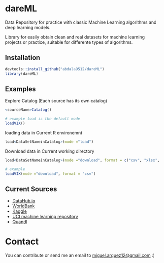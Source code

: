 # dareML

Data Repository for practice with classic Machine Learning algorithms and deep learning models.

Library for easily obtain clean and real datasets for machine learning projects or practice, suitable for differente types of algorithms.

## Installation

```r
devtools::install_github("abdala9512/dareML")
library(dareML)
```


## Examples

Explore Catalog (Each source has its own catalog)

```r
<sourceName>Catalog()

# example load is the default mode
loadVIX()
```

loading data in Current R environemnt

```r
load<DataSetNameinCatalog>(mode ="load")
```

Download data in Current working directory

```r
load<DataSetNameinCatalog>(mode ="download", format = c("csv", "xlsx", "rds"))

# example
loadVIX(mode ="download", format = "csv")
```

## Current Sources

* [DataHub.io](https://datahub.io/)
* [WorldBank](https://databank.worldbank.org/home.aspx)
* [Kaggle](https://www.kaggle.com/)
* [UCI machine learning repository](https://archive.ics.uci.edu/ml/index.php)
* [Quandl](https://www.quandl.com/tools/api)


# Contact
You can contribute or send me an email to miguel.arquez12@gmail.com :)

